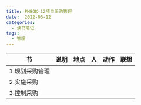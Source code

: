 ```yaml
---
title: PMBOK-12项目采购管理
date:  2022-06-12
categories:
  - 读书笔记
tags:
  - 管理
---
```


| 节             | 说明 | 地点 | 人   | 动作 | 联想 |
| -------------- | ---- | ---- | ---- | ---- | ---- |
| 1.规划采购管理 |      |      |      |      |      |
| 2.实施采购     |      |      |      |      |      |
| 3.控制采购     |      |      |      |      |      |



